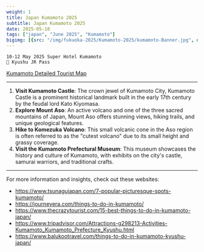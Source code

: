 ```yaml
---
weight: 1
title: Japan Kumamoto 2025
subtitle: Japan Kumamoto 2025
date: 2025-05-10
tags: ["japan", "June 2025", "Kumamoto"]
bigimg: [{src: "/img/fukuoka-2025/Kumamoto-2025/kumamoto-Banner.jpg", desc: "Kumamoto"}]
---
```


```
10-12 May 2025 Super Hotel Kumamoto
🎫 Kyushu JR Pass
```

[Kumamoto Detailed Tourist Map](/pdf/Kumamoto.pdf)

---
1. **Visit Kumamoto Castle**: The crown jewel of Kumamoto City, Kumamoto Castle is a prominent historical landmark built in the early 17th century by the feudal lord Kato Kiyomasa.
2. **Explore Mount Aso**: An active volcano and one of the three sacred mountains of Japan, Mount Aso offers stunning views, hiking trails, and unique geological features.
3. **Hike to Komezuka Volcano**: This small volcanic cone in the Aso region is often referred to as the "cutest volcano" due to its small height and grassy coverage.
4. **Visit the Kumamoto Prefectural Museum**: This museum showcases the history and culture of Kumamoto, with exhibits on the city's castle, samurai warriors, and traditional crafts.
---

For more information and insights, check out these websites:

* https://www.tsunagujapan.com/7-popular-picturesque-spots-kumamoto/
* https://journeyera.com/things-to-do-in-kumamoto/
* https://www.thecrazytourist.com/15-best-things-to-do-in-kumamoto-japan/
* https://www.tripadvisor.com/Attractions-g298213-Activities-Kumamoto_Kumamoto_Prefecture_Kyushu.html
* https://www.balukootravel.com/things-to-do-in-kumamoto-kyushu-japan/

